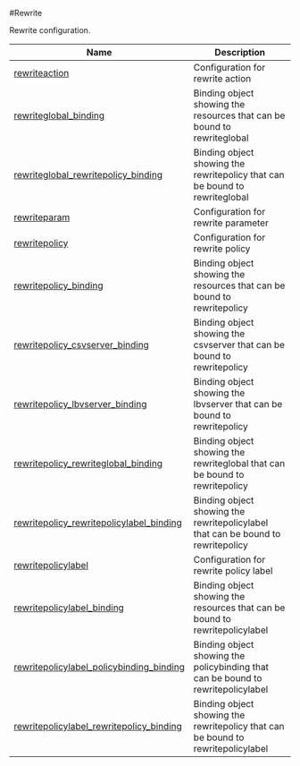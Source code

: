 #Rewrite

Rewrite configuration.


<table><thead><tr><th>Name</th><th>Description</th></tr></thead><tbody><tr><td><a href=".././rewriteaction/rewriteaction/">rewriteaction</a></td><td>Configuration for rewrite action</td></tr><tr><td><a href=".././rewriteglobal_binding/rewriteglobal_binding/">rewriteglobal_binding</a></td><td>Binding object showing the resources that can be bound to rewriteglobal</td></tr><tr><td><a href=".././rewriteglobal_rewritepolicy_binding/rewriteglobal_rewritepolicy_binding/">rewriteglobal_rewritepolicy_binding</a></td><td>Binding object showing the rewritepolicy that can be bound to rewriteglobal</td></tr><tr><td><a href=".././rewriteparam/rewriteparam/">rewriteparam</a></td><td>Configuration for rewrite parameter</td></tr><tr><td><a href=".././rewritepolicy/rewritepolicy/">rewritepolicy</a></td><td>Configuration for rewrite policy</td></tr><tr><td><a href=".././rewritepolicy_binding/rewritepolicy_binding/">rewritepolicy_binding</a></td><td>Binding object showing the resources that can be bound to rewritepolicy</td></tr><tr><td><a href=".././rewritepolicy_csvserver_binding/rewritepolicy_csvserver_binding/">rewritepolicy_csvserver_binding</a></td><td>Binding object showing the csvserver that can be bound to rewritepolicy</td></tr><tr><td><a href=".././rewritepolicy_lbvserver_binding/rewritepolicy_lbvserver_binding/">rewritepolicy_lbvserver_binding</a></td><td>Binding object showing the lbvserver that can be bound to rewritepolicy</td></tr><tr><td><a href=".././rewritepolicy_rewriteglobal_binding/rewritepolicy_rewriteglobal_binding/">rewritepolicy_rewriteglobal_binding</a></td><td>Binding object showing the rewriteglobal that can be bound to rewritepolicy</td></tr><tr><td><a href=".././rewritepolicy_rewritepolicylabel_binding/rewritepolicy_rewritepolicylabel_binding/">rewritepolicy_rewritepolicylabel_binding</a></td><td>Binding object showing the rewritepolicylabel that can be bound to rewritepolicy</td></tr><tr><td><a href=".././rewritepolicylabel/rewritepolicylabel/">rewritepolicylabel</a></td><td>Configuration for rewrite policy label</td></tr><tr><td><a href=".././rewritepolicylabel_binding/rewritepolicylabel_binding/">rewritepolicylabel_binding</a></td><td>Binding object showing the resources that can be bound to rewritepolicylabel</td></tr><tr><td><a href=".././rewritepolicylabel_policybinding_binding/rewritepolicylabel_policybinding_binding/">rewritepolicylabel_policybinding_binding</a></td><td>Binding object showing the policybinding that can be bound to rewritepolicylabel</td></tr><tr><td><a href=".././rewritepolicylabel_rewritepolicy_binding/rewritepolicylabel_rewritepolicy_binding/">rewritepolicylabel_rewritepolicy_binding</a></td><td>Binding object showing the rewritepolicy that can be bound to rewritepolicylabel</td></tr></tbody></table>
